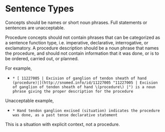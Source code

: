 # Sentence Types

Concepts should be names or short noun phrases. Full statements or sentences are unacceptable. 

Procedure concepts should not contain phrases that can be categorized as a sentence function type, i.e. imperative, declarative, interrogative, or exclamatory. A procedure description should be a noun phrase that names the procedure, and should not contain information that it was done, or is to be ordered, carried out, or planned.

For example,

  *     * [ 11227005 | Excision of ganglion of tendon sheath of hand (procedure)|](http://snomed.info/id/11227005 "11227005 | Excision of ganglion of tendon sheath of hand \(procedure\) |") is a noun phrase giving the proper description for the procedure

Unacceptable example,

  *     * Hand tendon ganglion excised (situation) indicates the procedure was done, as a past tense declarative statement

This is a situation with explicit context, not a procedure. 
